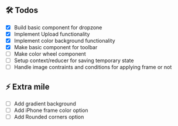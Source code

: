 ## 🛠️ Todos

- [x] Build basic component for dropzone
- [x] Implement Upload functionality
- [x] Implement color background functionality
- [x] Make basic component for toolbar
- [ ] Make color wheel component
- [ ] Setup context/reducer for saving temporary state  
- [ ] Handle image contraints and conditions for applying frame or not

## ⚡ Extra mile

- [ ] Add gradient background
- [ ] Add iPhone frame color option
- [ ] Add Rounded corners option
